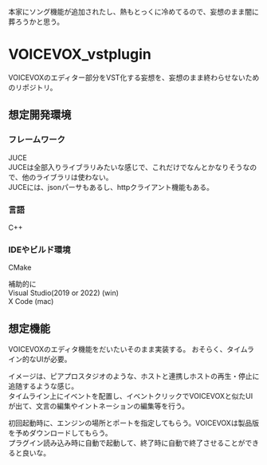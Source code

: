 本家にソング機能が追加されたし、熱もとっくに冷めてるので、妄想のまま闇に葬ろうかと思う。

# VOICEVOX_vstplugin
VOICEVOXのエディター部分をVST化する妄想を、妄想のまま終わらせないためのリポジトリ。

## 想定開発環境
### フレームワーク
JUCE  
JUCEは全部入りライブラリみたいな感じで、これだけでなんとかなりそうなので、他のライブラリは使わない。  
JUCEには、jsonパーサもあるし、httpクライアント機能もある。  

### 言語
C++  

### IDEやビルド環境
CMake  

補助的に  
Visual Studio(2019 or 2022) (win)  
X Code (mac)

## 想定機能
VOICEVOXのエディタ機能をだいたいそのまま実装する。
おそらく、タイムライン的なUIが必要。

イメージは、ピアプロスタジオのような、ホストと連携しホストの再生・停止に追随するような感じ。  
タイムライン上にイベントを配置し、イベントクリックでVOICEVOXと似たUIが出て、文言の編集やイントネーションの編集等を行う。

初回起動時に、エンジンの場所とポートを指定してもらう。VOICEVOXは製品版を予めダウンロードしてもらう。  
プラグイン読み込み時に自動で起動して、終了時に自動で終了させることができると良いな。
